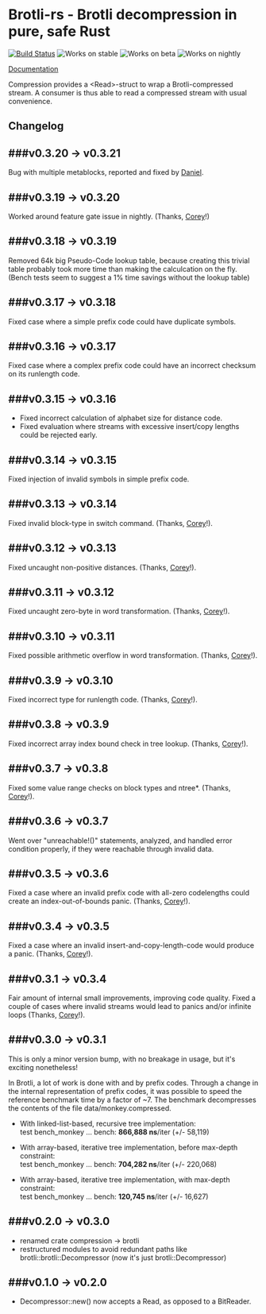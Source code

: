 # Brotli-rs - Brotli decompression in pure, safe Rust

[![Build Status](https://api.travis-ci.org/ende76/brotli-rs.png?branch=master)](https://travis-ci.org/ende76/brotli-rs) ![Works on stable](https://img.shields.io/badge/works%20on-stable-green.svg) ![Works on beta](https://img.shields.io/badge/works%20on-beta-yellow.svg) ![Works on nightly](https://img.shields.io/badge/works%20on-nightly-lightgrey.svg)

[Documentation](http://ende76.github.io/brotli-rs/brotli/)

Compression provides a \<Read\>-struct to wrap a Brotli-compressed stream. A consumer is thus able to read a compressed stream with usual convenience.

## Changelog


###v0.3.20 -> v0.3.21
----------------

Bug with multiple metablocks, reported and fixed by [Daniel](https://github.com/danielrh).

###v0.3.19 -> v0.3.20
----------------

Worked around feature gate issue in nightly. (Thanks, [Corey](https://github.com/frewsxcv)!)

###v0.3.18 -> v0.3.19
----------------

Removed 64k big Pseudo-Code lookup table, because creating this trivial table probably took more time than making the calculcation on the fly. (Bench tests seem to suggest a 1% time savings without the lookup table)

###v0.3.17 -> v0.3.18
----------------

Fixed case where a simple prefix code could have duplicate symbols.

###v0.3.16 -> v0.3.17
----------------

Fixed case where a complex prefix code could have an incorrect checksum on its runlength code.

###v0.3.15 -> v0.3.16
----------------

- Fixed incorrect calculation of alphabet size for distance code.
- Fixed evaluation where streams with excessive insert/copy lengths could be rejected early. 

###v0.3.14 -> v0.3.15
----------------

Fixed injection of invalid symbols in simple prefix code.

###v0.3.13 -> v0.3.14
----------------

Fixed invalid block-type in switch command. (Thanks, [Corey](https://github.com/frewsxcv)!).

###v0.3.12 -> v0.3.13
----------------

Fixed uncaught non-positive distances. (Thanks, [Corey](https://github.com/frewsxcv)!).

###v0.3.11 -> v0.3.12
----------------

Fixed uncaught zero-byte in word transformation. (Thanks, [Corey](https://github.com/frewsxcv)!).

###v0.3.10 -> v0.3.11
----------------

Fixed possible arithmetic overflow in word transformation. (Thanks, [Corey](https://github.com/frewsxcv)!).

###v0.3.9 -> v0.3.10
----------------

Fixed incorrect type for runlength code. (Thanks, [Corey](https://github.com/frewsxcv)!).

###v0.3.8 -> v0.3.9
----------------

Fixed incorrect array index bound check in tree lookup. (Thanks, [Corey](https://github.com/frewsxcv)!).

###v0.3.7 -> v0.3.8
----------------

Fixed some value range checks on block types and ntree*. (Thanks, [Corey](https://github.com/frewsxcv)!).

###v0.3.6 -> v0.3.7
----------------

Went over "unreachable!()" statements, analyzed, and handled error condition properly, if they were reachable through invalid data.

###v0.3.5 -> v0.3.6
----------------

Fixed a case where an invalid prefix code with all-zero codelengths could create an index-out-of-bounds panic. (Thanks, [Corey](https://github.com/frewsxcv)!).

###v0.3.4 -> v0.3.5
----------------

Fixed a case where an invalid insert-and-copy-length-code would produce a panic. (Thanks, [Corey](https://github.com/frewsxcv)!).

###v0.3.1 -> v0.3.4
----------------

Fair amount of internal small improvements, improving code quality. Fixed a couple of cases where invalid streams would lead to panics and/or infinite loops (Thanks, [Corey](https://github.com/frewsxcv)!).


###v0.3.0 -> v0.3.1
----------------

This is only a minor version bump, with no breakage in usage, but it's exciting nonetheless!

In Brotli, a lot of work is done with and by prefix codes. Through a change in the internal representation of prefix codes, it was possible to speed the reference benchmark time by a factor of ~7. The benchmark decompresses the contents of the file data/monkey.compressed.

- With linked-list-based, recursive tree implementation:  
test bench_monkey              ... bench:     __866,888 ns__/iter (+/- 58,119)

- With array-based, iterative tree implementation, before max-depth constraint:  
test bench_monkey              ... bench:     __704,282 ns__/iter (+/- 220,068)

- With array-based, iterative tree implementation, with max-depth constraint:  
test bench_monkey              ... bench:     __120,745 ns__/iter (+/- 16,627)


###v0.2.0 -> v0.3.0
----------------

- renamed crate compression -> brotli
- restructured modules to avoid redundant paths like brotli::brotli::Decompressor (now it's just brotli::Decompressor)


###v0.1.0 -> v0.2.0
----------------

- Decompressor::new() now accepts a Read, as opposed to a BitReader.